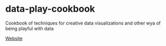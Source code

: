 # data-play-cookbook

Cookbook of techniques for creative data visualizations and other wya of being playful with data

[Website](https://datachefs.github.io/playful-data-cookbook/)
